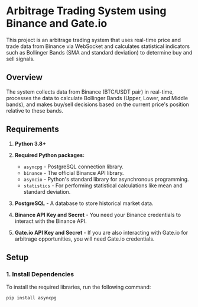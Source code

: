 # Arbitrage Trading System using Binance and Gate.io

This project is an arbitrage trading system that uses real-time price and trade data from Binance via WebSocket and calculates statistical indicators such as Bollinger Bands (SMA and standard deviation) to determine buy and sell signals.

## Overview

The system collects data from Binance (BTC/USDT pair) in real-time, processes the data to calculate Bollinger Bands (Upper, Lower, and Middle bands), and makes buy/sell decisions based on the current price's position relative to these bands.

## Requirements

1. **Python 3.8+**
2. **Required Python packages:**
   - `asyncpg` - PostgreSQL connection library.
   - `binance` - The official Binance API library.
   - `asyncio` - Python's standard library for asynchronous programming.
   - `statistics` - For performing statistical calculations like mean and standard deviation.

3. **PostgreSQL** - A database to store historical market data.

4. **Binance API Key and Secret** - You need your Binance credentials to interact with the Binance API.

5. **Gate.io API Key and Secret** - If you are also interacting with Gate.io for arbitrage opportunities, you will need Gate.io credentials.

## Setup

### 1. Install Dependencies

To install the required libraries, run the following command:

```bash
pip install asyncpg
